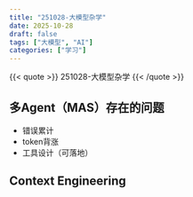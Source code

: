 ```yaml
---
title: "251028-大模型杂学"
date: 2025-10-28
draft: false
tags: ["大模型", "AI"]
categories: ["学习"]
---
```

{{< quote >}}
251028-大模型杂学
{{< /quote >}}
<!--more-->

## 多Agent（MAS）存在的问题
- 错误累计
- token背涨
- 工具设计（可落地）


## Context Engineering


